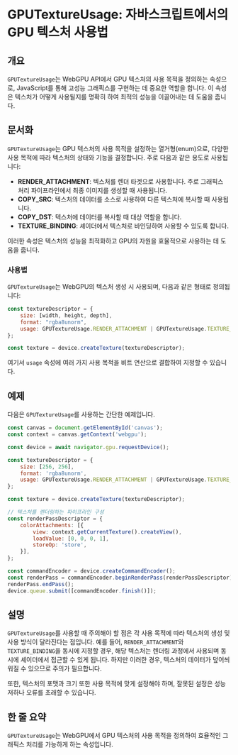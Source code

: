 <!--
Meta Description: # GPUTextureUsage: 자바스크립트에서의 GPU 텍스처 사용법 ## 개요 `GPUTextureUsage`는 WebGPU API에서 GPU 텍스처의 사용 목적을 정의하는 속성으로, JavaScript를 통해 고성능 그래픽스를 구현하는 데 중요한 역할을 합니다....
Meta Keywords: gputextureusage, const, 텍스처의, gpu, device
-->

# GPUTextureUsage: 자바스크립트에서의 GPU 텍스처 사용법

## 개요
`GPUTextureUsage`는 WebGPU API에서 GPU 텍스처의 사용 목적을 정의하는 속성으로, JavaScript를 통해 고성능 그래픽스를 구현하는 데 중요한 역할을 합니다. 이 속성은 텍스처가 어떻게 사용될지를 명확히 하여 최적의 성능을 이끌어내는 데 도움을 줍니다.

## 문서화
`GPUTextureUsage`는 GPU 텍스처의 사용 목적을 설정하는 열거형(enum)으로, 다양한 사용 목적에 따라 텍스처의 상태와 기능을 결정합니다. 주로 다음과 같은 용도로 사용됩니다:

- **RENDER_ATTACHMENT**: 텍스처를 렌더 타겟으로 사용합니다. 주로 그래픽스 처리 파이프라인에서 최종 이미지를 생성할 때 사용됩니다.
- **COPY_SRC**: 텍스처의 데이터를 소스로 사용하여 다른 텍스처에 복사할 때 사용됩니다.
- **COPY_DST**: 텍스처에 데이터를 복사할 때 대상 역할을 합니다.
- **TEXTURE_BINDING**: 셰이더에서 텍스처로 바인딩하여 사용할 수 있도록 합니다.

이러한 속성은 텍스처의 성능을 최적화하고 GPU의 자원을 효율적으로 사용하는 데 도움을 줍니다.

### 사용법
`GPUTextureUsage`는 WebGPU의 텍스처 생성 시 사용되며, 다음과 같은 형태로 정의됩니다:

```javascript
const textureDescriptor = {
    size: [width, height, depth],
    format: "rgba8unorm",
    usage: GPUTextureUsage.RENDER_ATTACHMENT | GPUTextureUsage.TEXTURE_BINDING
};

const texture = device.createTexture(textureDescriptor);
```

여기서 `usage` 속성에 여러 가지 사용 목적을 비트 연산으로 결합하여 지정할 수 있습니다.

## 예제
다음은 `GPUTextureUsage`를 사용하는 간단한 예제입니다.

```javascript
const canvas = document.getElementById('canvas');
const context = canvas.getContext('webgpu');

const device = await navigator.gpu.requestDevice();

const textureDescriptor = {
    size: [256, 256],
    format: 'rgba8unorm',
    usage: GPUTextureUsage.RENDER_ATTACHMENT | GPUTextureUsage.TEXTURE_BINDING
};

const texture = device.createTexture(textureDescriptor);

// 텍스처를 렌더링하는 파이프라인 구성
const renderPassDescriptor = {
    colorAttachments: [{
        view: context.getCurrentTexture().createView(),
        loadValue: [0, 0, 0, 1],
        storeOp: 'store',
    }],
};

const commandEncoder = device.createCommandEncoder();
const renderPass = commandEncoder.beginRenderPass(renderPassDescriptor);
renderPass.endPass();
device.queue.submit([commandEncoder.finish()]);
```

## 설명
`GPUTextureUsage`를 사용할 때 주의해야 할 점은 각 사용 목적에 따라 텍스처의 생성 및 사용 방식이 달라진다는 점입니다. 예를 들어, `RENDER_ATTACHMENT`와 `TEXTURE_BINDING`을 동시에 지정할 경우, 해당 텍스처는 렌더링 과정에서 사용되며 동시에 셰이더에서 접근할 수 있게 됩니다. 하지만 이러한 경우, 텍스처의 데이터가 덮어씌워질 수 있으므로 주의가 필요합니다.

또한, 텍스처의 포맷과 크기 또한 사용 목적에 맞게 설정해야 하며, 잘못된 설정은 성능 저하나 오류를 초래할 수 있습니다.

## 한 줄 요약
`GPUTextureUsage`는 WebGPU에서 GPU 텍스처의 사용 목적을 정의하여 효율적인 그래픽스 처리를 가능하게 하는 속성입니다.